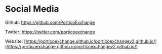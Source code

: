 # Social Media

Github: https://github.com/PorticoExchange

Twitter: https://twitter.com/porticoexchange

Website: [https://porticoexchange.github.io/porticoexchangev2.github.io/](https://porticoexchange.github.io/porticoexchangev2.github.io/)
